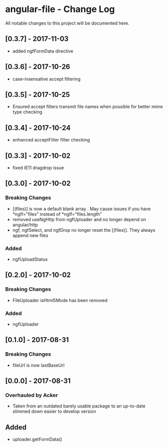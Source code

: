 # angular-file - Change Log
All notable changes to this project will be documented here.

## [0.3.7] - 2017-11-03
- added ngfFormData directive

## [0.3.6] - 2017-10-26
- case-insensative accept filtering

## [0.3.5] - 2017-10-25
- Ensured accept filters transmit file names when possible for better mime type checking

## [0.3.4] - 2017-10-24
- enhanced acceptFilter filter checking

## [0.3.3] - 2017-10-02
- fixed IE11 dragdrop issue

## [0.3.0] - 2017-10-02
### Breaking Changes
- [(files)] is now a default blank array . May cause issues if you have *ngIf="files" instead of *ngIf="files.length"
- removed useNgHttp from ngfUploader and no longer depend on angular/http
- ngf, ngfSelect, and ngfDrop no longer reset the [(files)]. They always append new files
### Added
- ngfUploadStatus

## [0.2.0] - 2017-10-02
### Breaking Changes
- FileUploader isHtml5Mode has been removed
### Added
- ngfUploader

## [0.1.0] - 2017-08-31
### Breaking Changes
- fileUrl is now lastBaseUrl

## [0.0.0] - 2017-08-31
### Overhauled by Acker
- Taken from an outdated barely usable package to an up-to-date slimmed down easier to develop version
## Added
- uploader.getFormData()

